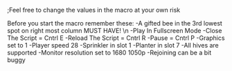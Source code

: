 ;Feel free to change the values in the macro at your own risk

Before you start the macro remember these:
-A gifted bee in the 3rd lowest spot on right most column MUST HAVE! \n
-Play In Fullscreen Mode
-Close The Script = Cntrl E
-Reload The Script = Cntrl R
-Pause = Cntrl P
-Graphics set to 1
-Player speed 28
-Sprinkler in slot 1
-Planter in slot 7
-All hives are supported 
-Monitor resolution set to 1680 1050p 
-Rejoining can be a bit buggy

